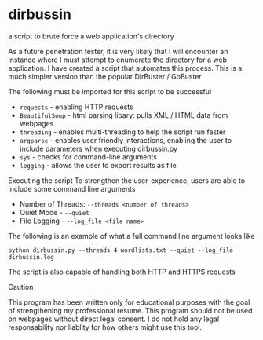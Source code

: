 # dirbussin
a script to brute force a web application's directory

As a future penetration tester, it is very likely that I will encounter an instance where I must attempt to enumerate the directory for a web application. I have created a script that automates this process. This is a much simpler version than the popular DirBuster / GoBuster

The following must be imported for this script to be successful
* `requests` - enabling HTTP requests
* `BeautifulSoup` - html parsing libary: pulls XML / HTML data from webpages
* `threading` - enables multi-threading to help the script run faster
* `argparse` - enables user friendly interactions, enabling the user to include parameters when executing dirbussin.py
* `sys` - checks for command-line arguments
* `logging` - allows the user to export results as file

Executing the script
To strengthen the user-experience, users are able to include some command line arguments
* Number of Threads: `--threads <number of threads>`
* Quiet Mode - `--quiet`
* File Logging - `--log_file <file name>`

The following is an example of what a full command line argument looks like

`python dirbussin.py --threads 4 wordlists.txt --quiet --log_file dirbussin.log`

The script is also capable of handling both HTTP and HTTPS requests


>[!CAUTION]
>This program has been written only for educational purposes with the goal of strengthening my professional resume. This program should not be used on webpages without direct legal consent. I do not hold any legal responsability nor liablity for how others might use this tool. 
